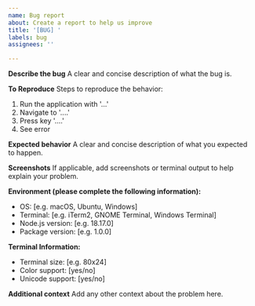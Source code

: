 ```yaml
---
name: Bug report
about: Create a report to help us improve
title: '[BUG] '
labels: bug
assignees: ''

---
```


**Describe the bug**
A clear and concise description of what the bug is.

**To Reproduce**
Steps to reproduce the behavior:
1. Run the application with '...'
2. Navigate to '....'
3. Press key '....'
4. See error

**Expected behavior**
A clear and concise description of what you expected to happen.

**Screenshots**
If applicable, add screenshots or terminal output to help explain your problem.

**Environment (please complete the following information):**
 - OS: [e.g. macOS, Ubuntu, Windows]
 - Terminal: [e.g. iTerm2, GNOME Terminal, Windows Terminal]
 - Node.js version: [e.g. 18.17.0]
 - Package version: [e.g. 1.0.0]

**Terminal Information:**
 - Terminal size: [e.g. 80x24]
 - Color support: [yes/no]
 - Unicode support: [yes/no]

**Additional context**
Add any other context about the problem here.